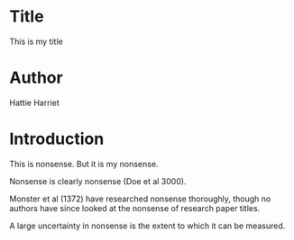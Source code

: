 # Title
This is my title

# Author
Hattie
Harriet

# Introduction
This is nonsense. But it is my nonsense.

Nonsense is clearly nonsense (Doe et al 3000).

Monster et al (1372) have researched nonsense thoroughly, though no authors have since looked at the nonsense of research paper titles.

A large uncertainty in nonsense is the extent to which it can be measured.